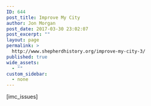 ```yaml
---
ID: 644
post_title: Improve My City
author: Jon Morgan
post_date: 2017-03-30 23:02:07
post_excerpt: ""
layout: page
permalink: >
  http://www.shepherdhistory.org/improve-my-city-3/
published: true
wide_assets:
  - ""
custom_sidebar:
  - none
---
```

[imc_issues]